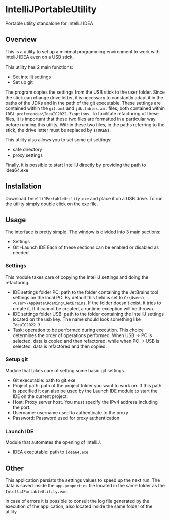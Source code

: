 # IntelliJPortableUtility
Portable utility standalone for IntelliJ IDEA

## Overview

This is a utility to set up a minimal programming environment to work with InteliJ IDEA even on a USB stick.

This utility has 2 main functions:
- Set intellij settings
- Set up git

The program copies the settings from the USB stick to the user folder.
Since the stick can change drive letter, it is necessary to constantly adapt it in the paths of the JDKs and in the path of the git executable.
These settings are contained within the `git.xml` and `jdk.tables.xml` files, both contained within `IDEA_preferences\IdeaIC2022.3\options`.
To facilitate refactoring of these files, it is important that these two files are formatted in a particular way before running this utility.
Within these two files, in the paths referring to the stick, the drive letter must be replaced by `$TOKEN$`.

This utility also allows you to set some git settings:
- safe directory
- proxy settings

Finally, it is possible to start IntelliJ directly by providing the path to idea64.exe

## Installation

Download `IntelliJPortableUtility.exe` and place it on a USB drive.
To run the utility simply double click on the exe file.

## Usage

The interface is pretty simple.
The window is divided into 3 main sections:
- Settings
- Git
-Launch IDE
Each of these sections can be enabled or disabled as needed.

### Settings
This module takes care of copying the IntelliJ settings and doing the refactoring.
- IDE settings folder PC: path to the folder containing the JetBrains tool settings on the local PC.
By default this field is set to `C:\Users\<user>\AppData\Roaming\JetBrains`.
If the folder doesn't exist, it tries to create it.
If it cannot be created, a runtime exception will be thrown.
- IDE settings folder USB: path to the folder containing the IntelliJ settings located on the usb key.
The name should look something like `IdeaIC2022.3`.
- Task: operation to be performed during execution.
This choice determines the order of operations performed.
When USB -> PC is selected, data is copied and then refactored, while when PC -> USB is selected, data is refactored and then copied.

### Setup git

Module that takes care of setting some basic git settings.

- Git executable: path to git.exe
- Project path: path of the project folder you want to work on. If this path is specified it can also be used by the Launch IDE module to start the IDE on the current project.
- Host: Proxy server host. You must specify the IPv4 address including the port.
- Username: username used to authenticate to the proxy
- Password: Password used for proxy authentication

### Launch IDE
Module that automates the opening of IntelliJ.

- IDEA executable: path to `idea64.exe`

## Other

This application persists the settings values to speed up the next run. The data is saved inside the `app.properties` file located in the same folder as the `IntelliJPortableUtility.exe`.

In case of errors it is possible to consult the log file generated by the execution of the application, also located inside the same folder of the utility.
